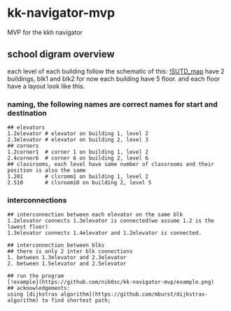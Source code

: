 # kk-navigator-mvp
MVP for the kkh navigator

## school digram overview
each level of each building follow the schematic of this:
[!SUTD_map](https://github.com/nik0sc/kk-navigator-mvp/SUTD_map.png)
have 2 buildings, blk1 and blk2 for now
each building have 5 floor.
and each floor have a layout look like this.

### naming, the following names are correct names for start and destination
```
## elevators
1.2elevator # elevator on building 1, level 2
2.3elevator # elevator on building 2, level 3
## corners
1.2corner1  # corner 1 on building 1, level 2
2.4corner6  # corner 6 on building 2, level 6
## classrooms, each level have same number of classrooms and their position is also the same
1.201       # clsromm1 on building 1, level 2
2.510       # clsroom10 on building 2, level 5
```
### interconnections
```
## interconnection between each elevator on the same blk
1.2elevator connects 1.3elevator is connected(we assume 1.2 is the lowest floor)
1.3elevator connects 1.4elevator and 1.2elevator is connected.

## interconnection between blks
## there is only 2 inter blk connections
1. between 1.3elevator and 2.3elevator
2. between 1.5elevator and 2.5elevator

## run the program
[!example](https://github.com/nik0sc/kk-navigator-mvp/example.png)
## acknowledgements:
using [dijkstras algorithm](https://github.com/mburst/dijkstras-algorithm) to find shortest path;

